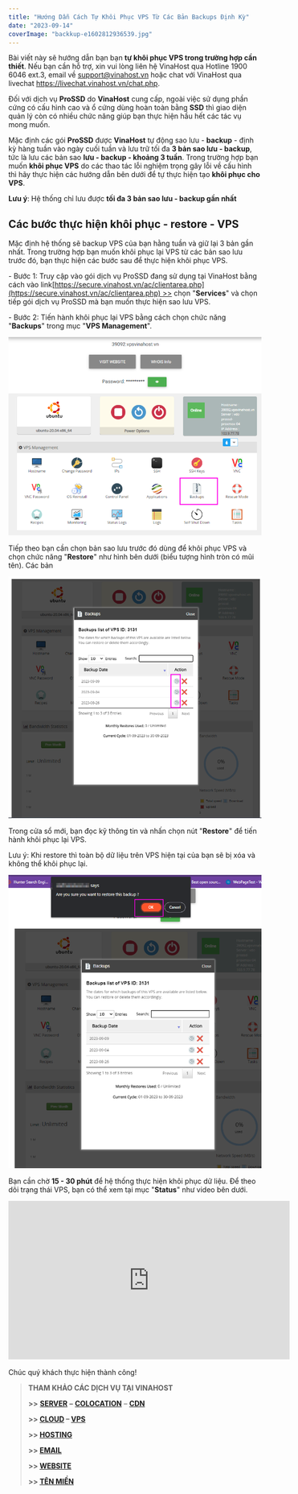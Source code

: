 ```yaml
---
title: "Hướng Dẫn Cách Tự Khôi Phục VPS Từ Các Bản Backups Định Kỳ"
date: "2023-09-14"
coverImage: "backkup-e1602812936539.jpg"
---
```


Bài viết này sẽ hướng dẫn bạn bạn **tự khôi phục VPS trong trường hợp cần thiết**. Nếu bạn cần hỗ trợ, xin vui lòng liên hệ VinaHost qua Hotline 1900 6046 ext.3, email về support@vinahost.vn hoặc chat với VinaHost qua livechat https://livechat.vinahost.vn/chat.php.

Đối với dịch vụ **ProSSD** do **VinaHost** cung cấp, ngoài việc sử dụng phần cứng có cấu hình cao và ổ cứng dùng hoàn toàn bằng **SSD** thì giao diện quản lý còn có nhiều chức năng giúp bạn thực hiện hầu hết các tác vụ mong muốn.

Mặc định các gói **ProSSD** được **VinaHost** tự động sao lưu - **backup** - định kỳ hàng tuần vào ngày cuối tuần và lưu trữ tối đa **3 bản sao lưu - backup**, tức là lưu các bản sao **lưu - backup - khoảng 3 tuần**. Trong trường hợp bạn muốn **khôi phục VPS** do các thao tác lỗi nghiệm trọng gây lỗi về cấu hình thì hãy thực hiện các hướng dẫn bên dưới để tự thực hiện tạo **khôi phục cho VPS**.

**Lưu ý**: Hệ thống chỉ lưu được **tối đa 3 bản sao lưu - backup gần nhất**

## Các bước thực hiện khôi phục - restore - VPS

Mặc định hệ thống sẽ backup VPS của bạn hằng tuần và giữ lại 3 bản gần nhất. Trong trường hợp bạn muốn khôi phục lại VPS từ các bản sao lưu trước đó, bạn thực hiện các bước sau để thực hiện khôi phục VPS.

\- Bước 1: Truy cập vào gói dịch vụ ProSSD đang sử dụng tại VinaHost bằng cách vào link[https://secure.vinahost.vn/ac/clientarea.php](https://secure.vinahost.vn/ac/clientarea.php) >> chọn "**Services**" và chọn tiếp gói dịch vụ ProSSD mà bạn muốn thực hiện sao lưu VPS.  

\- Bước 2: Tiến hành khôi phục lại VPS bằng cách chọn chức năng "**Backups**" trong mục "**VPS Management**".

![Hướng Dẫn Cách Tự Sao Lưu Và Khôi Phục VPS](images/khoi-phuc-vps-1.png)

Tiếp theo bạn cần chọn bản sao lưu trước đó dùng để khôi phục VPS và chọn chức năng "**Restore**" như hình bên dưới (biểu tượng hình tròn có mũi tên). Các bản 

![Hướng Dẫn Cách Tự Sao Lưu Và Khôi Phục VPS](images/khoi-phuc-vps-2.png)

Trong cửa sổ mới, bạn đọc kỹ thông tin và nhấn chọn nút "**Restore**" để tiến hành khôi phục lại VPS.

Lưu ý: Khi restore thì toàn bộ dữ liệu trên VPS hiện tại của bạn sẽ bị xóa và không thể khôi phục lại.

![Hướng Dẫn Cách Tự Sao Lưu Và Khôi Phục VPS](images/khoi-phuc-vps-3.png)

Bạn cần chờ **15 - 30 phút** để hệ thống thực hiện khôi phục dữ liệu. Để theo dõi trạng thái VPS, bạn có thể xem tại mục "**Status**" như video bên dưới.

<iframe title="YouTube video player" src="https://www.youtube.com/embed/5ThiSO1YL3Q" width="560" height="315" frameborder="0" allowfullscreen="allowfullscreen"></iframe>

Chúc quý khách thực hiện thành công!

> **THAM KHẢO CÁC DỊCH VỤ TẠI VINAHOST**
> 
> **\>>** [**SERVER**](https://vinahost.vn/thue-may-chu-rieng/) **–** [**COLOCATION**](https://vinahost.vn/colocation.html) – [**CDN**](https://vinahost.vn/dich-vu-cdn-chuyen-nghiep)
> 
> **\>> [CLOUD](https://vinahost.vn/cloud-server-gia-re/) – [VPS](https://vinahost.vn/vps-ssd-chuyen-nghiep/)**
> 
> **\>> [HOSTING](https://vinahost.vn/wordpress-hosting)**
> 
> **\>> [EMAIL](https://vinahost.vn/email-hosting)**
> 
> **\>> [WEBSITE](http://vinawebsite.vn/)**
> 
> **\>> [TÊN MIỀN](https://vinahost.vn/ten-mien-gia-re/)**
